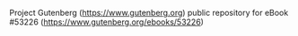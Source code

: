 Project Gutenberg (https://www.gutenberg.org) public repository for
eBook #53226 (https://www.gutenberg.org/ebooks/53226)
